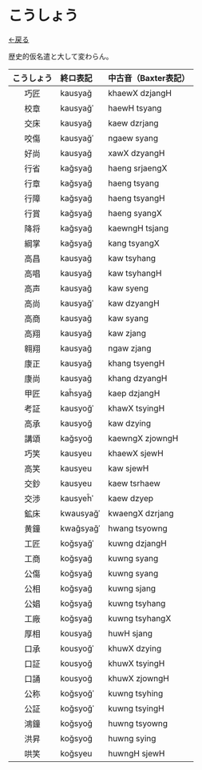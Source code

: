 <style>* { font-family: Inter, 'Noto Sans JP', sans-serif!important; }</style>

# こうしょう

[←戻る](../)

歴史的仮名遣と大して変わらん。

|こうしょう|終ロ表記|中古音（Baxter表記）|
|:--:|:---|:---|
|巧匠|kausyağ|khaewX dzjangH|
|校章|kausyağˈ|haewH tsyang|
|交床|kausyağ|kaew dzrjang|
|咬傷|kausyağˈ|ngaew syang|
|好尚|kausyağ|xawX dzyangH|
|行省|kağsyağ|haeng srjaengX|
|行章|kağsyağ|haeng tsyang|
|行障|kağsyağ|haeng tsyangH|
|行賞|kağsyağ|haeng syangX|
|降将|kağsyağ|kaewngH tsjang|
|綱掌|kağsyağ|kang tsyangX|
|高昌|kausyağ|kaw tsyhang|
|高唱|kausyağ|kaw tsyhangH|
|高声|kausyağ|kaw syeng|
|高尚|kausyağˈ|kaw dzyangH|
|高商|kausyağ|kaw syang|
|高翔|kausyağ|kaw zjang|
|翱翔|kausyağ|ngaw zjang|
|康正|kausyağ|khang tsyengH|
|康尚|kausyağ|khang dzyangH|
|甲匠|kaĥsyağ|kaep dzjangH|
|考証|kausyoğˈ|khawX tsyingH|
|高承|kausyoğ|kaw dzying|
|講頌|kağsyoğ|kaewngX zjowngH|
|巧笑|kausyeu|khaewX sjewH|
|高笑|kausyeu|kaw sjewH|
|交鈔|kausyeu|kaew tsrhaew|
|交渉|kausyeĥˈ|kaew dzyep|
|鉱床|kwausyağˈ|kwaengX dzrjang|
|黄鐘|kwağsyağˈ|hwang tsyowng|
|工匠|koğsyağˈ|kuwng dzjangH|
|工商|koğsyağ|kuwng syang|
|公傷|koğsyağ|kuwng syang|
|公相|koğsyağ|kuwng sjang|
|公娼|koğsyağ|kuwng tsyhang|
|工廠|koğsyağ|kuwng tsyhangX|
|厚相|kousyağ|huwH sjang|
|口承|kousyoğˈ|khuwX dzying|
|口証|kousyoğ|khuwX tsyingH|
|口誦|kousyoğ|khuwX zjowngH|
|公称|koğsyoğˈ|kuwng tsyhing|
|公証|koğsyoğˈ|kuwng tsyingH|
|鴻鐘|koğsyoğ|huwng tsyowng|
|洪昇|koğsyoğ|huwng sying|
|哄笑|koğsyeu|huwngH sjewH|

